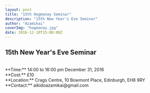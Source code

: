 ```yaml
---
layout: post
title: "15th Hogmanay Seminar"
description: "15th New Year's Eve Seminar"
author: "Azamikai"
coverImg: "hogmanay.jpg"
date: 2016-12-10T15:00:00Z
---
```



<H2>15th New Year's Eve Seminar</H2>
<br>**Time:** 14:00 to 16:00 pm December 31, 2016
<br>**Cost:** £10
<br>**Location:**  Crags Centre, 10 Bowmont Place, Edinburgh, EH8 9RY
<br>**Contact:** aikidoazamikai@gmail.com